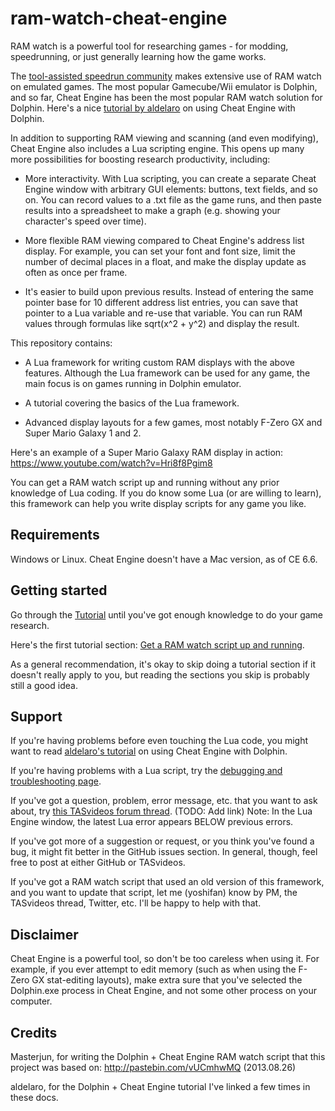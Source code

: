 # ram-watch-cheat-engine

RAM watch is a powerful tool for researching games - for modding, speedrunning, or just generally learning how the game works.

The [tool-assisted speedrun community](http://tasvideos.org/) makes extensive use of RAM watch on emulated games. The most popular Gamecube/Wii emulator is Dolphin, and so far, Cheat Engine has been the most popular RAM watch solution for Dolphin. Here's a nice [tutorial by aldelaro](http://tasvideos.org/forum/viewtopic.php?t=17735) on using Cheat Engine with Dolphin.

In addition to supporting RAM viewing and scanning (and even modifying), Cheat Engine also includes a Lua scripting engine. This opens up many more possibilities for boosting research productivity, including:

- More interactivity. With Lua scripting, you can create a separate Cheat Engine window with arbitrary GUI elements: buttons, text fields, and so on. You can record values to a .txt file as the game runs, and then paste results into a spreadsheet to make a graph (e.g. showing your character's speed over time).

- More flexible RAM viewing compared to Cheat Engine's address list display. For example, you can set your font and font size, limit the number of decimal places in a float, and make the display update as often as once per frame.

- It's easier to build upon previous results. Instead of entering the same pointer base for 10 different address list entries, you can save that pointer to a Lua variable and re-use that variable. You can run RAM values through formulas like sqrt(x^2 + y^2) and display the result.

This repository contains:

- A Lua framework for writing custom RAM displays with the above features. Although the Lua framework can be used for any game, the main focus is on games running in Dolphin emulator.

- A tutorial covering the basics of the Lua framework.

- Advanced display layouts for a few games, most notably F-Zero GX and Super Mario Galaxy 1 and 2.

Here's an example of a Super Mario Galaxy RAM display in action: https://www.youtube.com/watch?v=Hri8f8Pgim8

You can get a RAM watch script up and running without any prior knowledge of Lua coding. If you do know some Lua (or are willing to learn), this framework can help you write display scripts for any game you like.


## Requirements

Windows or Linux. Cheat Engine doesn't have a Mac version, as of CE 6.6.


## Getting started

Go through the [Tutorial](/docs/tutorial/index.md) until you've got enough knowledge to do your game research.

Here's the first tutorial section: [Get a RAM watch script up and running](/docs/tutorial/run.md).

As a general recommendation, it's okay to skip doing a tutorial section if it doesn't really apply to you, but reading the sections you skip is probably still a good idea.


## Support

If you're having problems before even touching the Lua code, you might want to read [aldelaro's tutorial](http://tasvideos.org/forum/viewtopic.php?t=17735) on using Cheat Engine with Dolphin.

If you're having problems with a Lua script, try the [debugging and troubleshooting page](/docs/debugging.md).

If you've got a question, problem, error message, etc. that you want to ask about, try [this TASvideos forum thread](). (TODO: Add link) Note: In the Lua Engine window, the latest Lua error appears BELOW previous errors.

If you've got more of a suggestion or request, or you think you've found a bug, it might fit better in the GitHub issues section. In general, though, feel free to post at either GitHub or TASvideos.

If you've got a RAM watch script that used an old version of this framework, and you want to update that script, let me (yoshifan) know by PM, the TASvideos thread, Twitter, etc. I'll be happy to help with that.


## Disclaimer

Cheat Engine is a powerful tool, so don't be too careless when using it. For example, if you ever attempt to edit memory (such as when using the F-Zero GX stat-editing layouts), make extra sure that you've selected the Dolphin.exe process in Cheat Engine, and not some other process on your computer.


## Credits

Masterjun, for writing the Dolphin + Cheat Engine RAM watch script that this project was based on: http://pastebin.com/vUCmhwMQ (2013.08.26)

aldelaro, for the Dolphin + Cheat Engine tutorial I've linked a few times in these docs.
